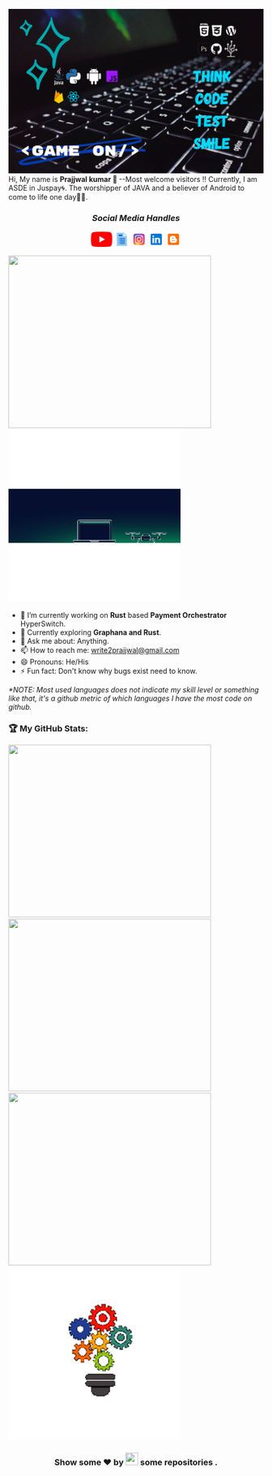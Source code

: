 ![](https://github.com/prajjwalkumar17/prajjwalkumar17/blob/main/Game%20on%20new.png)
Hi, My name is <b> Prajjwal kumar 👋
</b> --Most welcome visitors !!
Currently, I am ASDE in Juspay🌀.
The worshipper of JAVA and a believer of Android to come to life one day🤞🏻. 
<br>

<h3 align='center'><i>Social Media Handles</i></h3>
<p align='center'>
<a href="https://www.youtube.com/channel/UCsh3MSY-FkqIACAVZAEWHBQ"><img height="30"src="https://github.com/prajjwalkumar17/prajjwalkumar17/blob/main/youthubeicon.png"></a>  
<a href="https://prajjwalportfolio.netlify.app/" target="_blank"><img height="30"src="https://github.com/prajjwalkumar17/prajjwalkumar17/blob/main/icons8-page-48.png"></a>
<a href="https://www.instagram.com/kumar_prajjwal_singh/"target="_blank"><img height="30" src="https://github.com/prajjwalkumar17/prajjwalkumar17/blob/main/icons8-instagram-48.png"></a>
<a href="http://www.linkedin.com/in/prajjwal-singh-1752001/"target="_blank"><img height="30" src="https://github.com/prajjwalkumar17/prajjwalkumar17/blob/main/icons8-linkedin-48.png"></a>
  <a href="http://rejointech.blogspot.com/"target="_blank"><img height="30" src="https://github.com/prajjwalkumar17/prajjwalkumar17/blob/main/icons8-blogger-48.png"></a>
</p>

<p align="left">
  <img src="https://github.com/ShyamPraveenSingh/ShyamPraveenSingh/blob/master/me.gif" width=400 height=340>
  <img src="https://github.com/prajjwalkumar17/prajjwalkumar17/blob/main/animation_300_kmluq8z3.gif" height=340/>
</p>


- 🔭 I’m currently working on **Rust** based **Payment Orchestrator** HyperSwitch.
- 🌱 Currently exploring **Graphana and Rust**.
- 💬 Ask me about: Anything.
- 📫 How to reach me: write2prajjwal@gmail.com
- 😄 Pronouns: He/His
- ⚡ Fun fact: Don't know why bugs exist need to know.


<i>*NOTE: Most used languages does not indicate my skill level or something like that, it's a github metric of which languages I have the most code on github.</i>

### 🏆 My GitHub Stats: 

  <p align="left">
  <a href="https://github.com/prajjwalkumar17/github-readme-stats"> 
  <img src="https://github-readme-stats.vercel.app/api?username=prajjwalkumar17&private=true&theme=radical&show_icons=true&include_all_commits=true" width=400 height=340>
     <img src="https://github-readme-stats.vercel.app/api/top-langs/?username=prajjwalkumar17&theme=radical" width=400 height=340>
      <img src="https://github-readme-streak-stats.herokuapp.com/?user=prajjwalkumar17&theme=radical" width=400 height=340>
    
    
    
  <img src="https://github.com/prajjwalkumar17/prajjwalkumar17/blob/main/animation_200_kmlvjsel.gif" height=340/>
    </a>
</p>
<h3 align="center">Show some ❤ by <img src="https://imgur.com/o7ncZFp.jpg" height=25px width=25px> some repositories .</h3>

  
  

